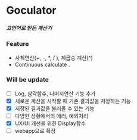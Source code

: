 # Goculator
##### 고언어로 만든 계산기
### Feature
- 사칙연산(+, -, *, / ), 제곱승 계산(^)
- Continuous calculate .

### Will be update
- [ ] Log, 삼각함수, 나머지연산 기능 추가
- [x] 새로운 계산을 시작할 때 기존 결과값을 저장하는 기능
- [x] 저장된 결과값을 불러올 수 있는 기능
- [ ] 다양한 상황에서의 에러, 예외처리
- [x] UX/UI 개선을 위한 Display함수
- [ ] webapp으로 확장
